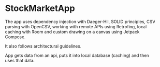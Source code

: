 # StockMarketApp

The app uses dependency injection with Daeger-Hil, SOLID principles, CSV parsing with OpenCSV, working with remote APIs using Retrofing, local caching with Room and custom drawing on a canvas using Jetpack Compose. 

It also follows architectural guidelines.

App gets data from an api, puts it into local database (caching) and then uses that data.
